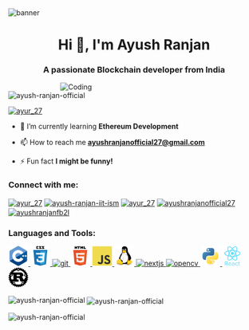 <img align="center" alt="banner" height="350" width="1000" src="https://foreignpolicy.com/wp-content/themes/foreign-policy-2017/assets/src/images/power-maps/future-of-money-part-2/header.gif">
<h1 align="center">Hi 👋, I'm Ayush Ranjan</h1>
<h3 align="center">A passionate Blockchain developer from India</h3>
<img align="right" alt="Coding" width="400" src="https://cdn.dribbble.com/users/1162077/screenshots/3848914/programmer.gif">

<p align="left"> <img src="https://komarev.com/ghpvc/?username=ayush-ranjan-official&label=Profile%20views&color=0e75b6&style=flat" alt="ayush-ranjan-official" /> </p>



<p align="left"> <a href="https://twitter.com/ayur_27" target="blank"><img src="https://img.shields.io/twitter/follow/ayur_27?logo=twitter&style=for-the-badge" alt="ayur_27" /></a> </p>

- 🌱 I’m currently learning **Ethereum Development**

- 📫 How to reach me **ayushranjanofficial27@gmail.com**

- ⚡ Fun fact **I might be funny!**

<h3 align="left">Connect with me:</h3>
<p align="left">
<a href="https://twitter.com/ayur_27" target="blank"><img align="center" src="https://raw.githubusercontent.com/rahuldkjain/github-profile-readme-generator/master/src/images/icons/Social/twitter.svg" alt="ayur_27" height="30" width="40" /></a>
<a href="https://linkedin.com/in/ayush-ranjan-iit-ism" target="blank"><img align="center" src="https://raw.githubusercontent.com/rahuldkjain/github-profile-readme-generator/master/src/images/icons/Social/linked-in-alt.svg" alt="ayush-ranjan-iit-ism" height="30" width="40" /></a>
<a href="https://instagram.com/ayur_27" target="blank"><img align="center" src="https://raw.githubusercontent.com/rahuldkjain/github-profile-readme-generator/master/src/images/icons/Social/instagram.svg" alt="ayur_27" height="30" width="40" /></a>
<a href="https://www.leetcode.com/ayushranjanofficial27" target="blank"><img align="center" src="https://raw.githubusercontent.com/rahuldkjain/github-profile-readme-generator/master/src/images/icons/Social/leet-code.svg" alt="ayushranjanofficial27" height="30" width="40" /></a>
<a href="https://auth.geeksforgeeks.org/user/ayushranjanfb2l" target="blank"><img align="center" src="https://raw.githubusercontent.com/rahuldkjain/github-profile-readme-generator/master/src/images/icons/Social/geeks-for-geeks.svg" alt="ayushranjanfb2l" height="30" width="40" /></a>
</p>

<h3 align="left">Languages and Tools:</h3>
<p align="left"> <a href="https://www.w3schools.com/cpp/" target="_blank" rel="noreferrer"> <img src="https://raw.githubusercontent.com/devicons/devicon/master/icons/cplusplus/cplusplus-original.svg" alt="cplusplus" width="40" height="40"/> </a> <a href="https://www.w3schools.com/css/" target="_blank" rel="noreferrer"> <img src="https://raw.githubusercontent.com/devicons/devicon/master/icons/css3/css3-original-wordmark.svg" alt="css3" width="40" height="40"/> </a> <a href="https://git-scm.com/" target="_blank" rel="noreferrer"> <img src="https://www.vectorlogo.zone/logos/git-scm/git-scm-icon.svg" alt="git" width="40" height="40"/> </a> <a href="https://www.w3.org/html/" target="_blank" rel="noreferrer"> <img src="https://raw.githubusercontent.com/devicons/devicon/master/icons/html5/html5-original-wordmark.svg" alt="html5" width="40" height="40"/> </a> <a href="https://developer.mozilla.org/en-US/docs/Web/JavaScript" target="_blank" rel="noreferrer"> <img src="https://raw.githubusercontent.com/devicons/devicon/master/icons/javascript/javascript-original.svg" alt="javascript" width="40" height="40"/> </a> <a href="https://www.linux.org/" target="_blank" rel="noreferrer"> <img src="https://raw.githubusercontent.com/devicons/devicon/master/icons/linux/linux-original.svg" alt="linux" width="40" height="40"/> </a> <a href="https://nextjs.org/" target="_blank" rel="noreferrer"> <img src="https://cdn.worldvectorlogo.com/logos/nextjs-2.svg" alt="nextjs" width="40" height="40"/> </a> <a href="https://opencv.org/" target="_blank" rel="noreferrer"> <img src="https://www.vectorlogo.zone/logos/opencv/opencv-icon.svg" alt="opencv" width="40" height="40"/> </a> <a href="https://www.python.org" target="_blank" rel="noreferrer"> <img src="https://raw.githubusercontent.com/devicons/devicon/master/icons/python/python-original.svg" alt="python" width="40" height="40"/> </a> <a href="https://reactjs.org/" target="_blank" rel="noreferrer"> <img src="https://raw.githubusercontent.com/devicons/devicon/master/icons/react/react-original-wordmark.svg" alt="react" width="40" height="40"/> </a> <a href="https://www.rust-lang.org" target="_blank" rel="noreferrer"> <img src="https://raw.githubusercontent.com/devicons/devicon/master/icons/rust/rust-plain.svg" alt="rust" width="40" height="40"/> </a> </p>

<p><img align="left" src="https://github-readme-stats.vercel.app/api/top-langs?username=ayush-ranjan-official&show_icons=true&locale=en&layout=compact" alt="ayush-ranjan-official" /></p>

<p>&nbsp;<img align="center" src="https://github-readme-stats.vercel.app/api?username=ayush-ranjan-official&show_icons=true&locale=en" alt="ayush-ranjan-official" /></p>

<p><img align="center" src="https://github-readme-streak-stats.herokuapp.com/?user=ayush-ranjan-official&" alt="ayush-ranjan-official" /></p>

